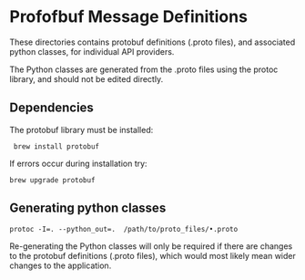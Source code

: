 # Profofbuf Message Definitions

These directories contains protobuf definitions (.proto files), and associated python classes, for individual API providers.

The Python classes are generated from the .proto files using the protoc library, and should not be edited directly.

## Dependencies

The protobuf library must be installed:

     brew install protobuf

If errors occur during installation try:

    brew upgrade protobuf

## Generating python classes

    protoc -I=. --python_out=.  /path/to/proto_files/•.proto

Re-generating the Python classes will only be required if there are changes to the protobuf definitions (.proto files), which would most likely mean wider changes to the application.
